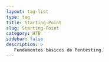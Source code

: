 ```yaml
---
layout: tag-list
type: tag
title: Starting-Point
slug: Starting-Point
category: HTB
sidebar: false
description: >
   Fundamentos básicos de Pentesting.
---
```

